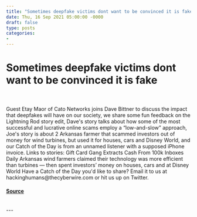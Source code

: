 ```yaml
---
title: "Sometimes deepfake victims dont want to be convinced it is fake"
date: Thu, 16 Sep 2021 05:00:00 -0000
draft: false
type: posts
categories: 
- 
---
```

# Sometimes deepfake victims dont want to be convinced it is fake

<br/>

<br/>
Guest Etay Maor of Cato Networks joins Dave Bittner to discuss the impact that deepfakes will have on our society, we share some fun feedback on the Lightning Rod story edit, Dave's story talks about how some of the most successful and lucrative online scams employ a “low-and-slow” approach, Joe's story is about 2 Arkansas farmer that scammed investors out of money for wind turbines, but used it for houses, cars and Disney World, and our Catch of the Day is from an unnamed listener with a supposed iPhone invoice. Links to stories: Gift Card Gang Extracts Cash From 100k Inboxes Daily Arkansas wind farmers claimed their technology was more efficient than turbines — then spent investors’ money on houses, cars and at Disney World Have a Catch of the Day you'd like to share? Email it to us at hackinghumans@thecyberwire.com or hit us up on Twitter.

#### [Source](https://thecyberwire.com/podcasts/hacking-humans/165/notes)

<br/>
---
